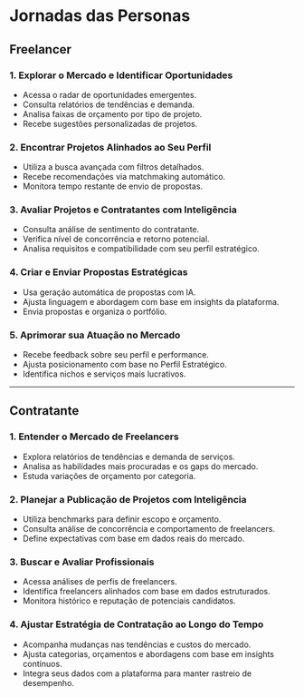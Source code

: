 # Jornadas das Personas

## Freelancer

### 1. Explorar o Mercado e Identificar Oportunidades
- Acessa o radar de oportunidades emergentes.  
- Consulta relatórios de tendências e demanda.  
- Analisa faixas de orçamento por tipo de projeto.  
- Recebe sugestões personalizadas de projetos.  

### 2. Encontrar Projetos Alinhados ao Seu Perfil
- Utiliza a busca avançada com filtros detalhados.  
- Recebe recomendações via matchmaking automático.  
- Monitora tempo restante de envio de propostas.  

### 3. Avaliar Projetos e Contratantes com Inteligência
- Consulta análise de sentimento do contratante.  
- Verifica nível de concorrência e retorno potencial.  
- Analisa requisitos e compatibilidade com seu perfil estratégico.  

### 4. Criar e Enviar Propostas Estratégicas
- Usa geração automática de propostas com IA.  
- Ajusta linguagem e abordagem com base em insights da plataforma.  
- Envia propostas e organiza o portfólio.  

### 5. Aprimorar sua Atuação no Mercado
- Recebe feedback sobre seu perfil e performance.  
- Ajusta posicionamento com base no Perfil Estratégico.  
- Identifica nichos e serviços mais lucrativos.  

---

## Contratante

### 1. Entender o Mercado de Freelancers
- Explora relatórios de tendências e demanda de serviços.  
- Analisa as habilidades mais procuradas e os gaps do mercado.  
- Estuda variações de orçamento por categoria.  

### 2. Planejar a Publicação de Projetos com Inteligência
- Utiliza benchmarks para definir escopo e orçamento.  
- Consulta análise de concorrência e comportamento de freelancers.  
- Define expectativas com base em dados reais do mercado.  

### 3. Buscar e Avaliar Profissionais
- Acessa análises de perfis de freelancers.  
- Identifica freelancers alinhados com base em dados estruturados.  
- Monitora histórico e reputação de potenciais candidatos.  

### 4. Ajustar Estratégia de Contratação ao Longo do Tempo
- Acompanha mudanças nas tendências e custos do mercado.  
- Ajusta categorias, orçamentos e abordagens com base em insights contínuos.  
- Integra seus dados com a plataforma para manter rastreio de desempenho.  
